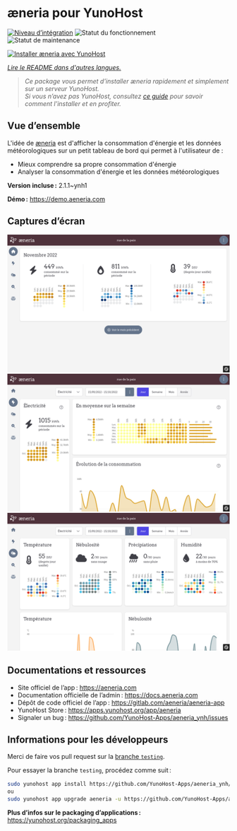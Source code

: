 <!--
Nota bene : ce README est automatiquement généré par <https://github.com/YunoHost/apps/tree/master/tools/readme_generator>
Il NE doit PAS être modifié à la main.
-->

# æneria pour YunoHost

[![Niveau d’intégration](https://dash.yunohost.org/integration/aeneria.svg)](https://dash.yunohost.org/appci/app/aeneria) ![Statut du fonctionnement](https://ci-apps.yunohost.org/ci/badges/aeneria.status.svg) ![Statut de maintenance](https://ci-apps.yunohost.org/ci/badges/aeneria.maintain.svg)

[![Installer æneria avec YunoHost](https://install-app.yunohost.org/install-with-yunohost.svg)](https://install-app.yunohost.org/?app=aeneria)

*[Lire le README dans d'autres langues.](./ALL_README.md)*

> *Ce package vous permet d’installer æneria rapidement et simplement sur un serveur YunoHost.*  
> *Si vous n’avez pas YunoHost, consultez [ce guide](https://yunohost.org/install) pour savoir comment l’installer et en profiter.*

## Vue d’ensemble

L'idée de [æneria](https://aeneria.com) est d'afficher la consommation d'énergie et les données météorologiques sur un petit tableau de bord qui permet à l'utilisateur de :

  * Mieux comprendre sa propre consommation d'énergie
  * Analyser la consommation d'énergie et les données météorologiques

**Version incluse :** 2.1.1~ynh1

**Démo :** <https://demo.aeneria.com>

## Captures d’écran

![Capture d’écran de æneria](./doc/screenshots/preview-1.png)
![Capture d’écran de æneria](./doc/screenshots/preview-2.png)
![Capture d’écran de æneria](./doc/screenshots/preview-3.png)

## Documentations et ressources

- Site officiel de l’app : <https://aeneria.com>
- Documentation officielle de l’admin : <https://docs.aeneria.com>
- Dépôt de code officiel de l’app : <https://gitlab.com/aeneria/aeneria-app>
- YunoHost Store : <https://apps.yunohost.org/app/aeneria>
- Signaler un bug : <https://github.com/YunoHost-Apps/aeneria_ynh/issues>

## Informations pour les développeurs

Merci de faire vos pull request sur la [branche `testing`](https://github.com/YunoHost-Apps/aeneria_ynh/tree/testing).

Pour essayer la branche `testing`, procédez comme suit :

```bash
sudo yunohost app install https://github.com/YunoHost-Apps/aeneria_ynh/tree/testing --debug
ou
sudo yunohost app upgrade aeneria -u https://github.com/YunoHost-Apps/aeneria_ynh/tree/testing --debug
```

**Plus d’infos sur le packaging d’applications :** <https://yunohost.org/packaging_apps>
